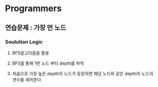 # Programmers

## 연습문제 : 가장 먼 노드

### Soulution Logic

1. BFS알고리즘을 활용

2. BFS를 통해 1번 노드 부터 depth를 파악

3. 처음으로 가장 높은 depth의 노드가 등장하면 해당 노드와 같은 depth의 노드의 갯수를 세어준다.
